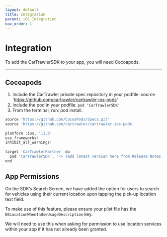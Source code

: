 ```yaml
---
layout: default
title: Integration
parent: iOS Integration
nav_order: 1
---
```


# Integration


To add the CarTrawlerSDK to your app, you will need Cocoapods. 

---

## Cocoapods

1. Include the CarTrawler private spec repository in your podfile: source 'https://github.com/cartrawler/cartrawler-ios-pods'
2. Include the pod in your podfile: `pod 'CarTrawlerSDK'`
3. From the terminal, run: pod install.

```python
source 'https://github.com/CocoaPods/Specs.git'
source 'https://github.com/cartrawler/cartrawler-ios-pods'
  
platform :ios, '11.0'
use_frameworks!
inhibit_all_warnings!
  
target 'CarTrawlerPartner' do
  pod 'CarTrawlerSDK', '~> (add latest version here from Release Notes section)'
end
```

## App Permissions

On the SDK’s Search Screen, we have added the option for users to search for vehicles using their current location upon tapping the pick-up location text field.

To make use of this feature, please ensure your plist file has the `NSLocationWhenInUseUsageDescription` key.

We will need to use this when asking for permission to use location services within your app if it has not already been granted.
